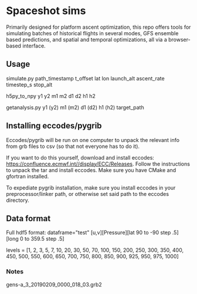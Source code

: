 # Spaceshot sims
Primarily designed for platform ascent optimization, this repo offers tools for simulating batches of historical flights in several modes, GFS ensemble based predictions, and spatial and temporal optimizations, all via a browser-based interface.

## Usage

simulate.py path_timestamp t_offset lat lon launch_alt ascent_rate timestep_s stop_alt


h5py_to_npy y1 y2 m1 m2 d1 d2 h1 h2

getanalysis.py y1 \(y2\) m1 \(m2\) d1 \(d2\) h1 \(h2\) target_path

## Installing eccodes/pygrib
Eccodes/pygrib will be run on one computer to unpack the relevant info from grb files to csv (so that not everyone has to do it).

If you want to do this yourself, download and install eccodes: https://confluence.ecmwf.int//display/ECC/Releases.
Follow the instructions to unpack the tar and install eccodes. Make sure you have CMake and gfortran installed.

To expediate pygrib installation, make sure you install eccodes in your preprocessor/linker path, or otherwise set said path to the eccodes directory.


## Data format
Full hdf5 format: dataframe="test" [u,v][Pressure][lat 90 to -90 step .5][long 0 to 359.5 step .5]

levels = [1, 2, 3, 5, 7, 10, 20, 30, 50, 70, 100, 150, 200, 250, 300, 350, 400, 450, 500, 550, 600, 650, 700, 750, 800, 850, 900, 925, 950, 975, 1000]


### Notes

gens-a_3_20190209_0000_018_03.grb2
